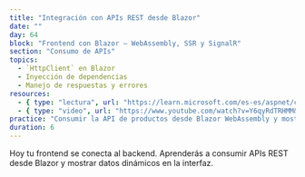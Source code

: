 ```yaml
---
title: "Integración con APIs REST desde Blazor"
date: ""
day: 64
block: "Frontend con Blazor – WebAssembly, SSR y SignalR"
section: "Consumo de APIs"
topics:
  - `HttpClient` en Blazor
  - Inyección de dependencias
  - Manejo de respuestas y errores
resources:
  - { type: "lectura", url: "https://learn.microsoft.com/es-es/aspnet/core/blazor/call-web-api?view=aspnetcore-9.0" }
  - { type: "video", url: "https://www.youtube.com/watch?v=Y6qyRdTRHMM&t=1200s" }
practice: "Consumir la API de productos desde Blazor WebAssembly y mostrar los datos en una tabla."
duration: 6
---
```


Hoy tu frontend se conecta al backend. Aprenderás a consumir APIs REST desde Blazor y mostrar datos dinámicos en la interfaz.